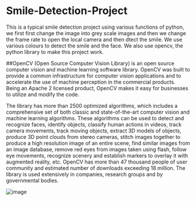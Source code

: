 # Smile-Detection-Project

This is a typical smile detection project using various functions of python, we first first change the image into grey scale images and then we change the frame rate to open the local camera and then dtect the smile. We use various colours to detect the smile and the face. 
We also use opencv, the python library to make this project work.

##OpenCV
(Open Source Computer Vision Library) is an open source computer vision and machine learning software library. OpenCV was built to provide a common infrastructure for computer vision applications and to accelerate the use of machine perception in the commercial products. Being an Apache 2 licensed product, OpenCV makes it easy for businesses to utilize and modify the code.

The library has more than 2500 optimized algorithms, which includes a comprehensive set of both classic and state-of-the-art computer vision and machine learning algorithms. These algorithms can be used to detect and recognize faces, identify objects, classify human actions in videos, track camera movements, track moving objects, extract 3D models of objects, produce 3D point clouds from stereo cameras, stitch images together to produce a high resolution image of an entire scene, find similar images from an image database, remove red eyes from images taken using flash, follow eye movements, recognize scenery and establish markers to overlay it with augmented reality, etc. OpenCV has more than 47 thousand people of user community and estimated number of downloads exceeding 18 million. The library is used extensively in companies, research groups and by governmental bodies.

![image](https://user-images.githubusercontent.com/92213377/215032066-b2b3db38-f0bd-4d7c-a78b-c2dbf6092c8e.png)
